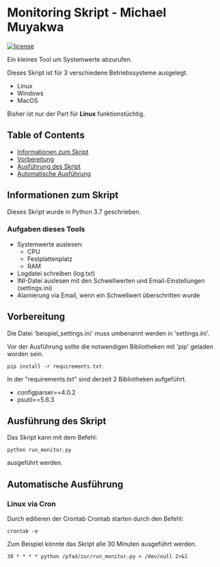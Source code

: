 # Monitoring Skript - Michael Muyakwa

[![license](https://img.shields.io/github/license/mashape/apistatus.svg?style=plastic)](https://github.com/mmuyakwa/bash-scripts/blob/master/LICENSE)

Ein kleines Tool um Systemwerte abzurufen.

Dieses Skript ist für 3 verschiedene Betriebssysteme ausgelegt.

- Linux
- Windows
- MacOS

Bisher ist nur der Part für **Linux** funktionstüchtig.

## Table of Contents

<!-- toc -->

* [Informationen zum Skript](#Informationen-zum-Skript)
* [Vorbereitung](#Vorbereitung)
* [Ausführung des Skript](#Ausführung-des-Skript)
* [Automatische Ausführung](#Automatische-Ausführung) 

<!-- toc stop -->

## Informationen zum Skript

Dieses Skript wurde in Python 3.7 geschrieben.

### Aufgaben dieses Tools
- Systemwerte auslesen:
    -   CPU
    -   Festplattenplatz
    -   RAM
- Logdatei schreiben (log.txt)
- INI-Datei auslesen mit den Schwellwerten und Email-Einstellungen (settings.ini)
- Alamierung via Email, wenn ein Schwellwert überschritten wurde

## Vorbereitung

Die Datei 'beispiel_settings.ini' muss umbenannt werden in 'settings.ini'.

Vor der Ausführung sollte die notwendigen Bibliotheken mit 'pip' geladen worden sein.

    pip install -r requirements.txt

In der "requirements.txt" sind derzeit 2 Bibliotheken aufgeführt.

- configparser==4.0.2
- psutil==5.6.3

## Ausführung des Skript

Das Skript kann mit dem Befehl:

    python run_monitor.py

ausgeführt werden.

## Automatische Ausführung 

### Linux via Cron

Durch editieren der Crontab
Crontab starten durch den Befehl:

    crontab -e

Zum Beispiel könnte das Skript alle 30 Minuten ausgeführt werden.

    30 * * * * python /pfad/zur/run_monitor.py > /dev/null 2>&1